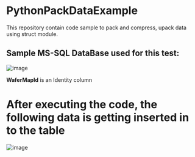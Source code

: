 # PythonPackDataExample
This repository contain code sample to pack and compress, upack data using struct module.

## Sample MS-SQL DataBase used for this test:

![image](https://github.com/abduzalam/PythonPackDataExample/assets/32676744/5a6251c3-7f2d-4a92-86a7-e888eccc8463)


**WaferMapId** is an Identity column

# After executing the code, the following data is getting inserted in to the table

![image](https://github.com/abduzalam/PythonPackDataExample/assets/32676744/45d8deea-d57c-4739-a4ab-106c9e073c15)

